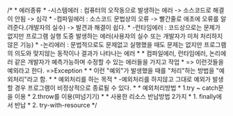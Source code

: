 /*
	 * 에러종류
	 * -시스템에러 : 컴퓨터의 오작동으로 발생하는 에러 -> 소스코드로 해결이 안됨 -> 심각
	 * -컴파일에러 : 소스코드 문법상의 오류 -> 빨간줄로 애초에 오류를 알려준다.(개발자의 실수) -> 발견과 해결이 쉽다.
	 * -런타임에러 : 코드상으로는 문제가 없지만 프로그램 실행 도중 발생하는 에러(사용자의 실수 또는 개발자가 미처 처리하지 않은 기능)
	 * -논리에러 : 문법적으로도 문제없고 실행했을 때도 문제는 없지만 프로그램의 의도와 맞지않는 동작이나 결과가 나타나는 에러
	 * 
	 * 컴파일에러, 런타임에러, 논리에러 같은 개발자가 예측가능하며 수정할 수 있는 에러들을 가지고 작업
	 * => 이런것들을 예외라고 한다. =>Exception
	 * 
	 * 이런 "예외"가 발생했을 때를 "처리"하는 방법을 "예외처리"라고 함.
	 * 
	 * 예외처리를 하는 목적
	 * -예외처리를 하지않고 그대로 예외가 발생할 경우 프로그램이 비정상적으로 종료될 수 있다.
	 * 
	 * 예외처리방법
	 * 1.try ~ catch문을 이용
	 * 2.throw를 이용(떠넘기기)
	 * 
	 * 사용한 리소스 반납방법 2가지
	 * 1. finally에서 반납
	 * 2. try-with-resource
	 */
